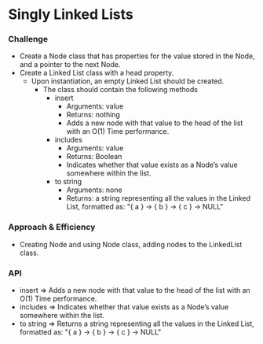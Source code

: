 # Singly Linked Lists

### Challenge

- Create a Node class that has properties for the value stored in the Node, and a pointer to the next Node.
- Create a Linked List class with a head property.
  - Upon instantiation, an empty Linked List should be created.
    - The class should contain the following methods
      - insert
        - Arguments: value
        - Returns: nothing
        - Adds a new node with that value to the head of the list with an O(1) Time performance.
      - includes
        - Arguments: value
        - Returns: Boolean
        - Indicates whether that value exists as a Node’s value somewhere within the list.
      - to string
        - Arguments: none
        - Returns: a string representing all the values in the Linked List, formatted as: "{ a } -> { b } -> { c } -> NULL"

### Approach & Efficiency

- Creating Node and using Node class, adding nodes to the LinkedList class.

### API

- insert => Adds a new node with that value to the head of the list with an O(1) Time performance.
- includes => Indicates whether that value exists as a Node’s value somewhere within the list.
- to string => Returns a string representing all the values in the Linked List, formatted as: "{ a } -> { b } -> { c } -> NULL"
